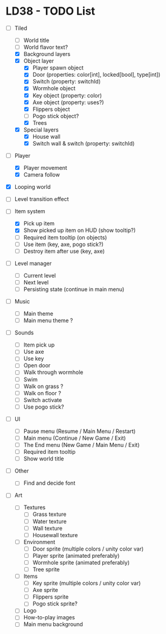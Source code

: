 # LD38 - TODO List

- [ ] Tiled
    - [ ] World title
    - [ ] World flavor text?
    - [x] Background layers
    - [x] Object layer
        - [x] Player spawn object
        - [x] Door (properties: color[int], locked[bool], type[int])
        - [x] Switch (property: switchId)
        - [x] Wormhole object
        - [x] Key object (property: color)
        - [x] Axe object (property: uses?)
        - [x] Flippers object
        - [ ] Pogo stick object?
        - [x] Trees
    - [x] Special layers
        - [x] House wall
        - [x] Switch wall & switch (property: switchId)

- [ ] Player
    - [x] Player movement
    - [x] Camera follow

- [x] Looping world

- [ ] Level transition effect

- [ ] Item system
    - [x] Pick up item
    - [x] Show picked up item on HUD (show tooltip?)
    - [ ] Required item tooltip (on objects)
    - [ ] Use item (key, axe, pogo stick?)
    - [ ] Destroy item after use (key, axe)

- [ ] Level manager
    - [ ] Current level
    - [ ] Next level
    - [ ] Persisting state (continue in main menu)

- [ ] Music
    - [ ] Main theme
    - [ ] Main menu theme ?

- [ ] Sounds
    - [ ] Item pick up
    - [ ] Use axe
    - [ ] Use key
    - [ ] Open door
    - [ ] Walk through wormhole
    - [ ] Swim
    - [ ] Walk on grass ?
    - [ ] Walk on floor ?
    - [ ] Switch activate
    - [ ] Use pogo stick?

- [ ] UI
    - [ ] Pause menu (Resume / Main Menu / Restart)
    - [ ] Main menu (Continue / New Game / Exit)
    - [ ] The End menu (New Game / Main Menu / Exit)
    - [ ] Required item tooltip
    - [ ] Show world title

- [ ] Other
    - [ ] Find and decide font

- [ ] Art
    - [ ] Textures
        - [ ] Grass texture
        - [ ] Water texture
        - [ ] Wall texture
        - [ ] Housewall texture
    - [ ] Environment
        - [ ] Door sprite (multiple colors / unity color var)
        - [ ] Player sprite (animated preferably)
        - [ ] Wormhole sprite (animated preferably)
        - [ ] Tree sprite
    - [ ] Items
        - [ ] Key sprite (multiple colors / unity color var)
        - [ ] Axe sprite
        - [ ] Flippers sprite
        - [ ] Pogo stick sprite?
    - [ ] Logo
    - [ ] How-to-play images
    - [ ] Main menu background